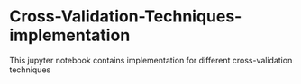 # Cross-Validation-Techniques-implementation
This jupyter notebook contains implementation for different cross-validation techniques

